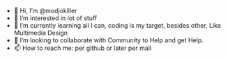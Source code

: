 - 👋 Hi, I’m @modjokiller
- 👀 I’m interested in lot of stuff
- 🌱 I’m currently learning all I can, coding is my target, besides other, Like Multimedia Design
- 💞️ I’m looking to collaborate with Community to Help and get Help.
- 📫 How to reach me: per github or later per mail

<!---
modjokiller/modjokiller is a ✨ special ✨ repository because its `README.md` (this file) appears on your GitHub profile.
You can click the Preview link to take a look at your changes.
--->
